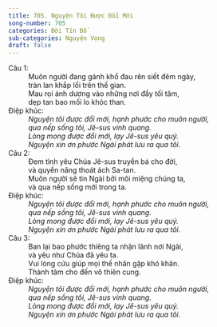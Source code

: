 ```yaml
---
title: 705. Nguyện Tôi Được Đổi Mới
song-number: 705
categories: Đời Tín Đồ
sub-categories: Nguyện Vọng
draft: false
---
```

<dl><dt>Câu 1:</dt><dd data-verse="1">Muôn người đang gánh khổ đau rên siết đêm ngày, <br/>tràn lan khắp lối trên thế gian. <br/>Mau rọi ánh dương vào những nơi đầy tối tăm, <br/>dẹp tan bao mối lo khóc than. </dd><dt>Điệp khúc:</dt><dd data-chorus="1"><em>Nguyện tôi được đổi mới, hạnh phước cho muôn người, <br/>qua nếp sống tôi, Jê-sus vinh quang. <br/>Lòng mong được đổi mới, lạy Jê-sus yêu quý. <br/>Nguyện xin ơn phước Ngài phát lưu ra qua tôi. </em></dd><dt>Câu 2:</dt><dd data-verse="2">Ðem tình yêu Chúa Jê-sus truyền bá cho đời, <br/>và quyền năng thoát ách Sa-tan. <br/>Muôn người sẽ tin Ngài bởi môi miệng chúng ta, <br/>và qua nếp sống mới trong ta. </dd><dt>Điệp khúc:</dt><dd data-chorus="1"><em>Nguyện tôi được đổi mới, hạnh phước cho muôn người, <br/>qua nếp sống tôi, Jê-sus vinh quang. <br/>Lòng mong được đổi mới, lạy Jê-sus yêu quý. <br/>Nguyện xin ơn phước Ngài phát lưu ra qua tôi. </em></dd><dt>Câu 3:</dt><dd data-verse="3">Ban lại bao phước thiêng ta nhận lãnh nơi Ngài, <br/>và yêu như Chúa đã yêu ta. <br/>Vui lòng cứu giúp mọi thế nhân gặp khó khăn. <br/>Thành tâm cho đến vô thiên cung. </dd><dt>Điệp khúc:</dt><dd data-chorus="1"><em>Nguyện tôi được đổi mới, hạnh phước cho muôn người, <br/>qua nếp sống tôi, Jê-sus vinh quang. <br/>Lòng mong được đổi mới, lạy Jê-sus yêu quý. <br/>Nguyện xin ơn phước Ngài phát lưu ra qua tôi. </em></dd></dl>